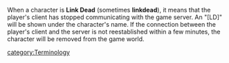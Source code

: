 When a character is **Link Dead** (sometimes **linkdead**), it means
that the player's client has stopped communicating with the game server.
An "\[LD\]" will be shown under the character's name. If the connection
between the player's client and the server is not reestablished within a
few minutes, the character will be removed from the game world.

[category:Terminology](/category:Terminology "wikilink")
